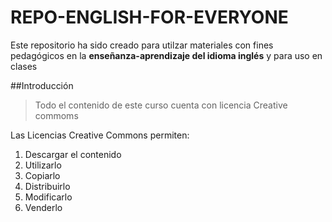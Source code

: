 # REPO-ENGLISH-FOR-EVERYONE

Este repositorio ha sido creado para utilzar materiales con fines pedagógicos en la **enseñanza-aprendizaje del idioma inglés** y para uso en clases

##Introducción

>Todo el contenido de este curso cuenta con licencia Creative commoms

Las Licencias Creative Commons permiten:
1. Descargar el contenido
2. Utilizarlo
3. Copiarlo
4. Distribuirlo
5. Modificarlo
6. Venderlo 
